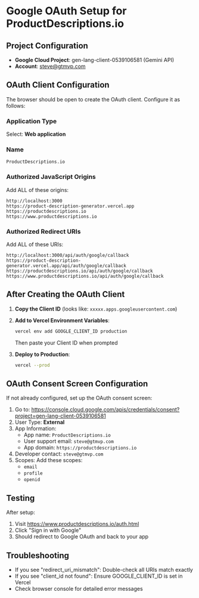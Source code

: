 # Google OAuth Setup for ProductDescriptions.io

## Project Configuration
- **Google Cloud Project**: gen-lang-client-0539106581 (Gemini API)
- **Account**: steve@gtmvp.com

## OAuth Client Configuration

The browser should be open to create the OAuth client. Configure it as follows:

### Application Type
Select: **Web application**

### Name
`ProductDescriptions.io`

### Authorized JavaScript Origins
Add ALL of these origins:
```
http://localhost:3000
https://product-description-generator.vercel.app
https://productdescriptions.io
https://www.productdescriptions.io
```

### Authorized Redirect URIs  
Add ALL of these URIs:
```
http://localhost:3000/api/auth/google/callback
https://product-description-generator.vercel.app/api/auth/google/callback
https://productdescriptions.io/api/auth/google/callback
https://www.productdescriptions.io/api/auth/google/callback
```

## After Creating the OAuth Client

1. **Copy the Client ID** (looks like: `xxxxx.apps.googleusercontent.com`)

2. **Add to Vercel Environment Variables**:
   ```bash
   vercel env add GOOGLE_CLIENT_ID production
   ```
   Then paste your Client ID when prompted

3. **Deploy to Production**:
   ```bash
   vercel --prod
   ```

## OAuth Consent Screen Configuration

If not already configured, set up the OAuth consent screen:

1. Go to: https://console.cloud.google.com/apis/credentials/consent?project=gen-lang-client-0539106581
2. User Type: **External**
3. App Information:
   - App name: `ProductDescriptions.io`
   - User support email: `steve@gtmvp.com`
   - App domain: `https://productdescriptions.io`
4. Developer contact: `steve@gtmvp.com`
5. Scopes: Add these scopes:
   - `email`
   - `profile`
   - `openid`

## Testing

After setup:
1. Visit https://www.productdescriptions.io/auth.html
2. Click "Sign in with Google"
3. Should redirect to Google OAuth and back to your app

## Troubleshooting

- If you see "redirect_uri_mismatch": Double-check all URIs match exactly
- If you see "client_id not found": Ensure GOOGLE_CLIENT_ID is set in Vercel
- Check browser console for detailed error messages